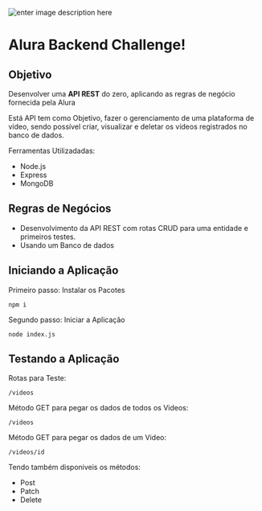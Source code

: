 ![enter image description here](https://raw.githubusercontent.com/drigues90/aluraflix-backend/053f19da2a792ee6d79436501e5f47a47463a25b/alura-challanges.PNG)
# Alura Backend Challenge!

## Objetivo

Desenvolver uma **API REST** do zero, aplicando as regras de negócio fornecida pela Alura

Está API tem como Objetivo, fazer o gerenciamento de uma plataforma de vídeo, sendo possível criar, visualizar e deletar os vídeos registrados no banco de dados.

Ferramentas Utilizadadas:

 - Node.js
 - Express
 - MongoDB

##  Regras de Negócios

 - Desenvolvimento da API REST com rotas CRUD para uma entidade e primeiros testes.
 - Usando um Banco de dados
 
##  Iniciando a Aplicação

Primeiro passo: Instalar os Pacotes

    npm i 

Segundo passo: Iniciar a Aplicação

    node index.js
##  Testando a Aplicação

Rotas para Teste:

    /videos

Método GET para pegar os dados de todos os Videos:

    /videos

Método GET para pegar os dados de um Video:

    /videos/id

Tendo também disponiveis os métodos:

 - Post
 - Patch
 - Delete
